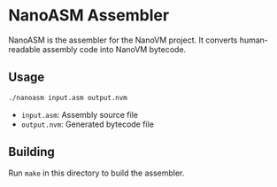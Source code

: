 # NanoASM Assembler

NanoASM is the assembler for the NanoVM project. It converts human-readable assembly code into NanoVM bytecode.

## Usage

```sh
./nanoasm input.asm output.nvm
```

- `input.asm`: Assembly source file
- `output.nvm`: Generated bytecode file

## Building

Run `make` in this directory to build the assembler.
